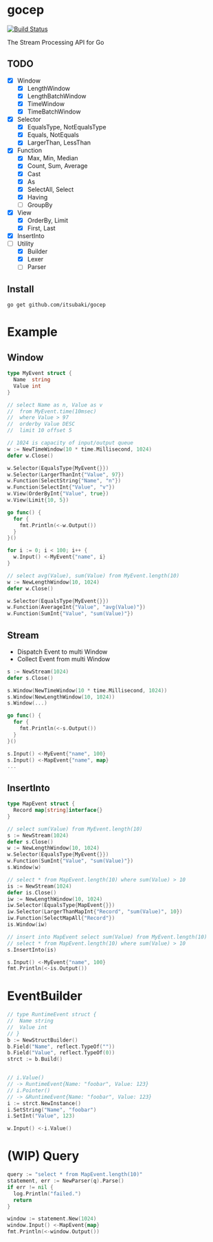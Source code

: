 # gocep

[![Build Status](https://travis-ci.org/itsubaki/gocep.svg?branch=develop)](https://travis-ci.org/itsubaki/gocep)

The Stream Processing API for Go

## TODO

 - [x] Window
    + [x] LengthWindow
    + [x] LengthBatchWindow
    + [x] TimeWindow
    + [x] TimeBatchWindow
 - [x] Selector
    + [x] EqualsType, NotEqualsType
    + [x] Equals, NotEquals
    + [x] LargerThan, LessThan
 - [x] Function
    + [x] Max, Min, Median
    + [x] Count, Sum, Average
    + [x] Cast
    + [x] As
    + [x] SelectAll, Select
    + [x] Having
    + [ ] GroupBy
 - [x] View
    + [x] OrderBy, Limit
    + [x] First, Last
 - [x] InsertInto
 - [ ] Utility
    + [x] Builder
    + [x] Lexer
    + [ ] Parser

## Install

```console
go get github.com/itsubaki/gocep
```

# Example

## Window

```go
type MyEvent struct {
  Name  string
  Value int
}
```

```go
// select Name as n, Value as v
//  from MyEvent.time(10msec)
//  where Value > 97
//  orderby Value DESC
//  limit 10 offset 5

// 1024 is capacity of input/output queue
w := NewTimeWindow(10 * time.Millisecond, 1024)
defer w.Close()

w.Selector(EqualsType{MyEvent{}})
w.Selector(LargerThanInt{"Value", 97})
w.Function(SelectString{"Name", "n"})
w.Function(SelectInt{"Value", "v"})
w.View(OrderByInt{"Value", true})
w.View(Limit{10, 5})

go func() {
  for {
    fmt.Println(<-w.Output())
  }
}()

for i := 0; i < 100; i++ {
  w.Input() <-MyEvent{"name", i}
}
```


```go
// select avg(Value), sum(Value) from MyEvent.length(10)
w := NewLengthWindow(10, 1024)
defer w.Close()

w.Selector(EqualsType{MyEvent{}})
w.Function(AverageInt{"Value", "avg(Value)"})
w.Function(SumInt{"Value", "sum(Value)"})
```

## Stream

 - Dispatch Event to multi Window
 - Collect Event from multi Window

```go
s := NewStream(1024)
defer s.Close()

s.Window(NewTimeWindow(10 * time.Millisecond, 1024))
s.Window(NewLengthWindow(10, 1024))
s.Window(...)

go func() {
  for {
    fmt.Println(<-s.Output())
  }
}()

s.Input() <-MyEvent{"name", 100}
s.Input() <-MapEvent{"name", map}
...
```

## InsertInto

```go
type MapEvent struct {
  Record map[string]interface{}
}
```

```go
// select sum(Value) from MyEvent.length(10)
s := NewStream(1024)
defer s.Close()
w := NewLengthWindow(10, 1024)
w.Selector(EqualsType{MyEvent{}})
w.Function(SumInt{"Value", "sum(Value)"})
s.Window(w)

// select * from MapEvent.length(10) where sum(Value) > 10
is := NewStream(1024)
defer is.Close()
iw := NewLengthWindow(10, 1024)
iw.Selector(EqualsType{MapEvent{}})
iw.Selector(LargerThanMapInt{"Record", "sum(Value)", 10})
iw.Function(SelectMapAll{"Record"})
is.Window(iw)

// insert into MapEvent select sum(Value) from MyEvent.length(10)
// select * from MapEvent.length(10) where sum(Value) > 10
s.InsertInto(is)

s.Input() <-MyEvent{"name", 100}
fmt.Println(<-is.Output())
```

# EventBuilder

```go
// type RuntimeEvent struct {
//  Name string
//  Value int
// }
b := NewStructBuilder()
b.Field("Name", reflect.TypeOf(""))
b.Field("Value", reflect.TypeOf(0))
strct := b.Build()


// i.Value()
// -> RuntimeEvent{Name: "foobar", Value: 123}
// i.Pointer()
// -> &RuntimeEvent{Name: "foobar", Value: 123}
i := strct.NewInstance()
i.SetString("Name", "foobar")
i.SetInt("Value", 123)

w.Input() <-i.Value()
```

# (WIP) Query

```go
query := "select * from MapEvent.length(10)"
statement, err := NewParser(q).Parse()
if err != nil {
  log.Println("failed.")
  return
}

window := statement.New(1024)
window.Input() <-MapEvent{map}
fmt.Println(<-window.Output())
```
